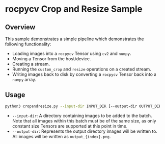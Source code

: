 # rocpycv Crop and Resize Sample
## Overview
This sample demonstrates a simple pipeline which demonstrates the following functionality:
* Loading images into a `rocpycv` Tensor using `cv2` and `numpy`.
* Moving a Tensor from the host/device.
* Creating a stream.
* Running the `custom_crop` and `resize` operations on a created stream.
* Writing images back to disk by converting a `rocpycv` Tensor back into a `numpy` array.
## Usage
```bash
python3 cropandresize.py --input-dir INPUT_DIR [--output-dir OUTPUT_DIR]
```
* `--input-dir`: A directory containing images to be added to the batch. Note that all images within this batch must be of the same size, as only constant size Tensors are supported at this point in time.
* `--output-dir`: Represents the output directory images will be written to. All images will be written as `output_{index}.png`.